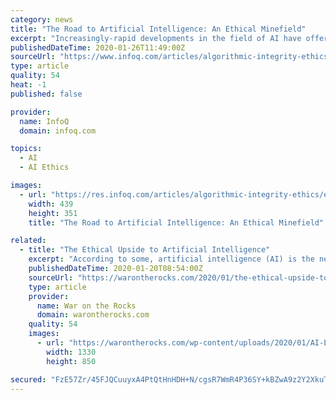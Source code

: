```yaml
---
category: news
title: "The Road to Artificial Intelligence: An Ethical Minefield"
excerpt: "Increasingly-rapid developments in the field of AI have offered society profound benefits but also produced complex ethical dilemmas. Many of the most nefarious issues are often overlooked, even in the engineering community. There also exists the meta-ethical question of who ought to be the ones making decisions concerning the encoding of ..."
publishedDateTime: 2020-01-26T11:49:00Z
sourceUrl: "https://www.infoq.com/articles/algorithmic-integrity-ethics/"
type: article
quality: 54
heat: -1
published: false

provider:
  name: InfoQ
  domain: infoq.com

topics:
  - AI
  - AI Ethics

images:
  - url: "https://res.infoq.com/articles/algorithmic-integrity-ethics/en/resources/1The-Road-to-Artificial-Intelligence-An-Ethical-Minefield-2-1579779453576.jpg"
    width: 439
    height: 351
    title: "The Road to Artificial Intelligence: An Ethical Minefield"

related:
  - title: "The Ethical Upside to Artificial Intelligence"
    excerpt: "According to some, artificial intelligence (AI) is the new electricity. Like electricity, AI will transform every major industry and open new opportunities that were never possible. However, unlike electricity, the ethics surrounding the development and use of AI remain controversial, which is a significant element constraining AI’s full ..."
    publishedDateTime: 2020-01-20T08:54:00Z
    sourceUrl: "https://warontherocks.com/2020/01/the-ethical-upside-to-artificial-intelligence/"
    type: article
    provider:
      name: War on the Rocks
      domain: warontherocks.com
    quality: 54
    images:
      - url: "https://warontherocks.com/wp-content/uploads/2020/01/AI-Ethics-Again.jpg"
        width: 1330
        height: 850

secured: "FzE57Zr/45FJQCuuyxA4PtQtHnHDH+N/cgsR7WmR4P36SY+kBZwA9z2Y2XkuT8SG8AVUpYfEkCa3IOP9y/Jh7J8x7dtMXhHpQ5IG7Ng1tEdJWS9Zr29k8ahj3vcCZfXoMmby7S34I8MMaJ7URofKhxy6oMpcjN+FXJxRGjqVcoUO4CgR30magkLjA+L2TYn43T6HyRyjWqqwB7sTEmUVQ/CWVgEu5XgTutG96iUJCLzMJcKBkollsC/HfGG58UKP+/lNFFqW6ZgiWTLqr87dTQIZnbO9AEjNXjUghJ06SZ3Tiaf+ZNpj+XIgX84++4yHCl61zUKMdIxCTXqKxiVY1A2ctGzMU4++sFxcijqB0dAGjIjOCVJmgAC+iKPsxb8XChF4+G9M+um05HomTA7fSyTwHUKsCzpcDg2+MI9XFfMVU3BWrIQdhYKMFiCIWq8GEQ/Xw3PTd53CgB+yYsM8/DKUVJXCxPXmtHbFTVMWi9k=;h3yamMF58wZXP9m/1JbYIA=="
---
```


